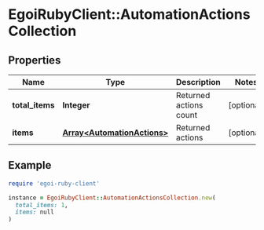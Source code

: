 # EgoiRubyClient::AutomationActionsCollection

## Properties

| Name | Type | Description | Notes |
| ---- | ---- | ----------- | ----- |
| **total_items** | **Integer** | Returned actions count | [optional] |
| **items** | [**Array&lt;AutomationActions&gt;**](AutomationActions.md) | Returned actions | [optional] |

## Example

```ruby
require 'egoi-ruby-client'

instance = EgoiRubyClient::AutomationActionsCollection.new(
  total_items: 1,
  items: null
)
```

